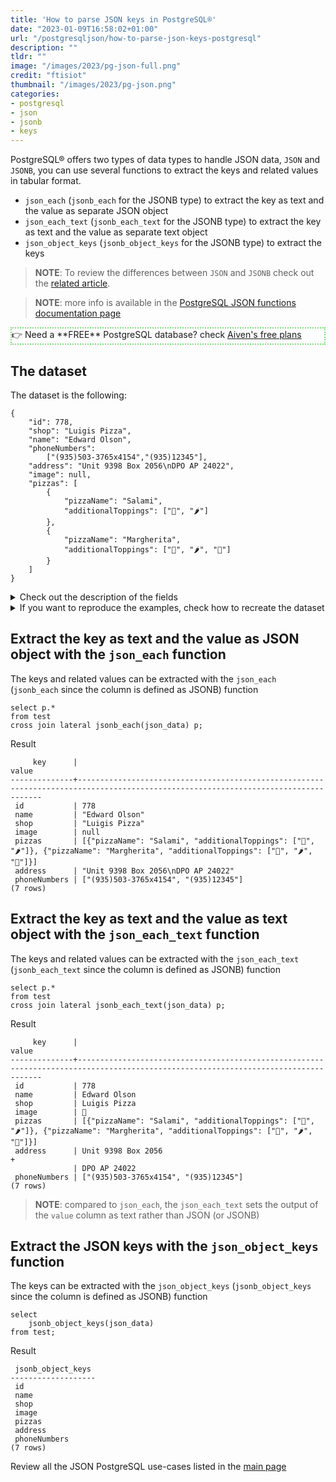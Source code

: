 ```yaml
---
title: 'How to parse JSON keys in PostgreSQL®'
date: "2023-01-09T16:58:02+01:00"
url: "/postgresqljson/how-to-parse-json-keys-postgresql"
description: ""
tldr: ""
image: "/images/2023/pg-json-full.png"
credit: "ftisiot"
thumbnail: "/images/2023/pg-json.png"
categories:
- postgresql
- json
- jsonb
- keys
---
```


PostgreSQL® offers two types of data types to handle JSON data, `JSON` and `JSONB`, you can use several functions to extract the keys and related values in tabular format.

<!--more-->

* `json_each` (`jsonb_each` for the JSONB type) to extract the key as text and the value as separate JSON object
* `json_each_text` (`jsonb_each_text` for the JSONB type) to extract the key as text and the value as separate text object
* `json_object_keys` (`jsonb_object_keys` for the JSONB type) to extract the keys

> **NOTE**: To review the differences between `JSON` and `JSONB` check out the [related article](/postgresqljson/what-are-the-differences-json-jsonb-postgresql).

> **NOTE**: more info is available in the [PostgreSQL JSON functions documentation page](https://www.postgresql.org/docs/current/functions-json.html)

<p style="border:2px dotted #77dd77;"> 👉 Need a **FREE** PostgreSQL database? check <a href="https://go.aiven.io/francesco-signup">Aiven's free plans</a></p>

## The dataset

The dataset is the following:

```
{
    "id": 778,
    "shop": "Luigis Pizza",
    "name": "Edward Olson",
    "phoneNumbers":
        ["(935)503-3765x4154","(935)12345"],
    "address": "Unit 9398 Box 2056\nDPO AP 24022",
    "image": null,
    "pizzas": [
        {
            "pizzaName": "Salami",
            "additionalToppings": ["🥓", "🌶️"]
        },
        {
            "pizzaName": "Margherita",
            "additionalToppings": ["🍌", "🌶️", "🍍"]
        }
    ]
}
```

<details>
  <summary>Check out the description of the fields</summary>
The following examples use a pizza order dataset with an order having:

* `id`: 778
* `shop`: "Luigis Pizza"
* `name`: "Edward Olson"
* `phoneNumbers`:["(935)503-3765x4154","(935)12345"]
* `address`: "Unit 9398 Box 2056\nDPO AP 24022"
* `image`: null
* and two pizzas contained in the `pizzas` item:

```
[
    {
        "pizzaName": "Salami",
        "additionalToppings": ["🥓", "🌶️"]
    },
    {
        "pizzaName": "Margherita",
        "additionalToppings": ["🍌", "🌶️", "🍍"]
    }
]
```
</details>
<details>
  <summary>If you want to reproduce the examples, check how to recreate the dataset</summary>

It can be recreated with the following script:

```
create table test(id serial, json_data jsonb);

insert into test(json_data) values (
'{
    "id": 778,
    "shop": "Luigis Pizza",
    "name": "Edward Olson",
    "phoneNumbers":
        ["(935)503-3765x4154","(935)12345"],
    "address": "Unit 9398 Box 2056\nDPO AP 24022",
    "image": null,
    "pizzas": [
        {
            "pizzaName": "Salami",
            "additionalToppings": ["🥓", "🌶️"]
        },
        {
            "pizzaName": "Margherita",
            "additionalToppings": ["🍌", "🌶️", "🍍"]
        }
    ]
}');
```

</details>

## Extract the key as text and the value as JSON object with the `json_each` function

The keys and related values can be extracted with the `json_each` (`jsonb_each` since the column is defined as JSONB) function

```
select p.*
from test 
cross join lateral jsonb_each(json_data) p;
```

Result

```
     key      |                                                               value
--------------+------------------------------------------------------------------------------------------------------------------------------------
 id           | 778
 name         | "Edward Olson"
 shop         | "Luigis Pizza"
 image        | null
 pizzas       | [{"pizzaName": "Salami", "additionalToppings": ["🥓", "🌶️"]}, {"pizzaName": "Margherita", "additionalToppings": ["🍌", "🌶️", "🍍"]}]
 address      | "Unit 9398 Box 2056\nDPO AP 24022"
 phoneNumbers | ["(935)503-3765x4154", "(935)12345"]
(7 rows)
```

## Extract the key as text and the value as text object with the `json_each_text` function

The keys and related values can be extracted with the `json_each_text` (`jsonb_each_text` since the column is defined as JSONB) function

```
select p.*
from test 
cross join lateral jsonb_each_text(json_data) p;
```

Result

```
     key      |                                                               value
--------------+------------------------------------------------------------------------------------------------------------------------------------
 id           | 778
 name         | Edward Olson
 shop         | Luigis Pizza
 image        | 👻
 pizzas       | [{"pizzaName": "Salami", "additionalToppings": ["🥓", "🌶️"]}, {"pizzaName": "Margherita", "additionalToppings": ["🍌", "🌶️", "🍍"]}]
 address      | Unit 9398 Box 2056                                                                                                                +
              | DPO AP 24022
 phoneNumbers | ["(935)503-3765x4154", "(935)12345"]
(7 rows)
```

> **NOTE**: compared to `json_each`, the `json_each_text` sets the output of the `value` column as text rather than JSON (or JSONB)

## Extract the JSON keys with the `json_object_keys` function

The keys can be extracted with the `json_object_keys` (`jsonb_object_keys` since the column is defined as JSONB) function

```
select 
    jsonb_object_keys(json_data) 
from test;
```

Result

```
 jsonb_object_keys
-------------------
 id
 name
 shop
 image
 pizzas
 address
 phoneNumbers
(7 rows)
```

Review all the JSON PostgreSQL use-cases listed in the [main page](/postgresqljson/main)